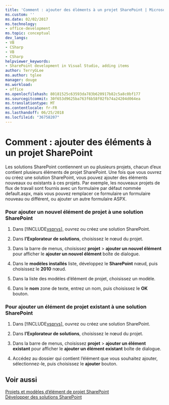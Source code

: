 ```yaml
---
title: 'Comment : ajouter des éléments à un projet SharePoint | Microsoft Docs'
ms.custom: ''
ms.date: 02/02/2017
ms.technology:
- office-development
ms.topic: conceptual
dev_langs:
- VB
- CSharp
- VB
- CSharp
helpviewer_keywords:
- SharePoint development in Visual Studio, adding items
author: TerryGLee
ms.author: tglee
manager: douge
ms.workload:
- office
ms.openlocfilehash: 80181525c63593da783b620917b82c5a8c0bf177
ms.sourcegitcommit: 30f653d9625ba763f6b58f02fb74a24204d064ea
ms.translationtype: MT
ms.contentlocale: fr-FR
ms.lasthandoff: 06/25/2018
ms.locfileid: "36758207"
---
```

# <a name="how-to-add-items-to-a-sharepoint-project"></a>Comment : ajouter des éléments à un projet SharePoint
  Les solutions SharePoint contiennent un ou plusieurs projets, chacun d’eux contient plusieurs éléments de projet SharePoint. Une fois que vous ouvrez ou créez une solution SharePoint, vous pouvez ajouter des éléments nouveaux ou existants à ces projets. Par exemple, les nouveaux projets de flux de travail sont fournis avec un formulaire par défaut nommée default.aspx, mais vous pouvez remplacer ce formulaire un formulaire nouveau ou différent, ou ajouter un autre formulaire ASPX.  
  
### <a name="to-add-a-new-project-item-to-a-sharepoint-solution"></a>Pour ajouter un nouvel élément de projet à une solution SharePoint  
  
1.  Dans [!INCLUDE[vsprvs](../sharepoint/includes/vsprvs-md.md)], ouvrez ou créez une solution SharePoint.  
  
2.  Dans **l’Explorateur de solutions**, choisissez le nœud du projet.  
  
3.  Dans la barre de menus, choisissez **projet** > **ajouter un nouvel élément** pour afficher le **ajouter un nouvel élément** boîte de dialogue.  
  
4.  Dans le **modèles installés** liste, développez le **SharePoint** nœud, puis choisissez le **2010** nœud.  
  
5.  Dans la liste des modèles d’élément de projet, choisissez un modèle.  
  
6.  Dans le **nom** zone de texte, entrez un nom, puis choisissez le **OK** bouton.  
  
### <a name="to-add-an-existing-project-item-to-a-sharepoint-solution"></a>Pour ajouter un élément de projet existant à une solution SharePoint  
  
1.  Dans [!INCLUDE[vsprvs](../sharepoint/includes/vsprvs-md.md)], ouvrez ou créez une solution SharePoint.  
  
2.  Dans **l’Explorateur de solutions**, choisissez le nœud du projet.  
  
3.  Dans la barre de menus, choisissez **projet** > **ajouter un élément existant** pour afficher le **ajouter un élément existant** boîte de dialogue.  
  
4.  Accédez au dossier qui contient l’élément que vous souhaitez ajouter, sélectionnez-le, puis choisissez le **ajouter** bouton.  
  
## <a name="see-also"></a>Voir aussi
 [Projets et modèles d’élément de projet SharePoint](../sharepoint/sharepoint-project-and-project-item-templates.md)   
 [Développer des solutions SharePoint](../sharepoint/developing-sharepoint-solutions.md)  
  
